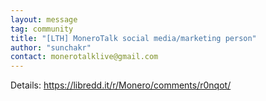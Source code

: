 ```yaml
---
layout: message
tag: community
title: "[LTH] MoneroTalk social media/marketing person"
author: "sunchakr"	
contact: monerotalklive@gmail.com
---
```


Details: https://libredd.it/r/Monero/comments/r0nqot/
